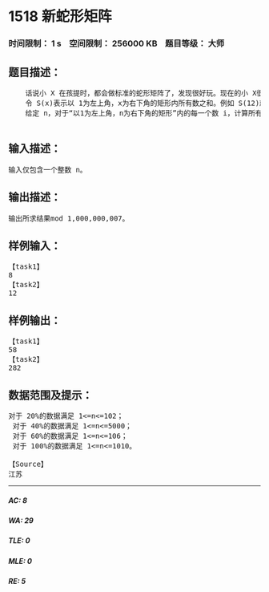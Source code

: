 # 1518 新蛇形矩阵   
### 时间限制： 1 s&nbsp;&nbsp;&nbsp;&nbsp;空间限制： 256000 KB&nbsp;&nbsp;&nbsp;&nbsp;题目等级： 大师  
## 题目描述：  

<pre>
    话说小 X 在孩提时，都会做标准的蛇形矩阵了，发现很好玩。现在的小 X很想对其进行改版，变为如下类型的一个无限大蛇形数阵：   
    令 S(x)表示以 1为左上角，x为右下角的矩形内所有数之和。例如 S(12)就是具有深色背景的数之和。   
    给定 n，对于“以1为左上角，n为右下角的矩形”内的每一个数 i，计算所有S(i)之和。例如，当 n=8 时，所求结果为 S(1)+S(2)+S(9)+S(4)+S(3)+S(8)=1+3+12+5+10+27=58。

</pre>
  
  
## 输入描述：  

<pre>
输入仅包含一个整数 n。 
</pre>
  
  
## 输出描述：  

<pre>
输出所求结果mod 1,000,000,007。 
</pre>
  
  
## 样例输入：  

<pre>
【task1】  
8  
【task2】   
12 
</pre>
  
  
## 样例输出：  

<pre>
【task1】  
58  
【task2】  
282 
</pre>
  
  
## 数据范围及提示：  

<pre>
对于 20%的数据满足 1<=n<=102；   
 对于 40%的数据满足 1<=n<=5000；   
 对于 60%的数据满足 1<=n<=106；   
 对于 100%的数据满足 1<=n<=1010。  
  
【Source】  
江苏 
</pre>
  
  
***  

##### AC: 8  
##### WA: 29  
##### TLE: 0  
##### MLE: 0  
##### RE: 5  
